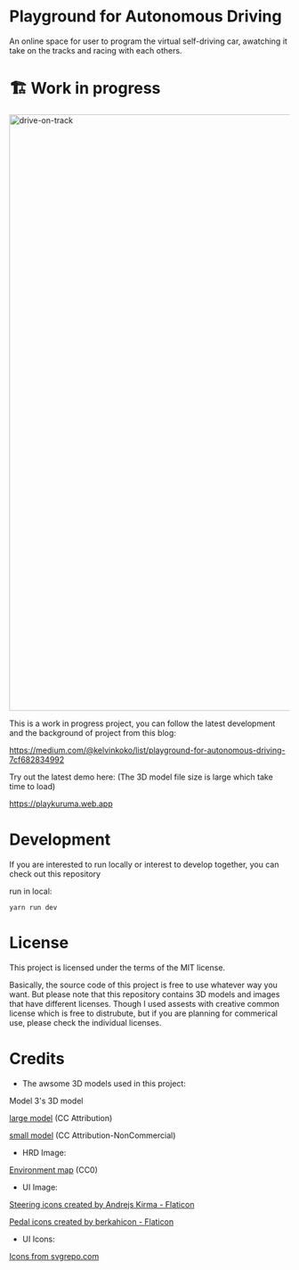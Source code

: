 # Playground for Autonomous Driving
An online space for user to program the virtual self-driving car, awatching it take on the tracks and racing with each others.

# 🏗 Work in progress
<img width="1070" alt="drive-on-track" src="https://github.com/kelvinkoko/autonomous-driving-playground/assets/2594899/7234ee26-aa45-46a9-99a3-f53d48df47e8">


This is a work in progress project, you can follow the latest development and the background of project from this blog:

https://medium.com/@kelvinkoko/list/playground-for-autonomous-driving-7cf682834992

Try out the latest demo here: (The 3D model file size is large which take time to load)

https://playkuruma.web.app

# Development
If you are interested to run locally or interest to develop together, you can check out this repository

run in local:
```
yarn run dev
```

# License
This project is licensed under the terms of the MIT license.

Basically, the source code of this project is free to use whatever way you want. But please note that this repository contains 3D models and images that have different licenses. Though I used assests with creative common license which is free to distrubute, but if you are planning for commerical use, please check the individual licenses. 

# Credits
- The awsome 3D models used in this project:

Model 3's 3D model

[large model](https://sketchfab.com/3d-models/tesla-2018-model-3-5ef9b845aaf44203b6d04e2c677e444f) (CC Attribution)

[small model](https://sketchfab.com/3d-models/tesla-model-3-117d7dbdd6f94df9886c42995cdd06db) (CC Attribution-NonCommercial)


- HRD Image:

[Environment map](https://polyhaven.com/a/skidpan) (CC0)

- UI Image:

[Steering icons created by Andrejs Kirma - Flaticon](https://www.flaticon.com/free-icons/steering)

[Pedal icons created by berkahicon - Flaticon](https://www.flaticon.com/free-icons/pedal)

- UI Icons:

[Icons from svgrepo.com](https://www.svgrepo.com/)
